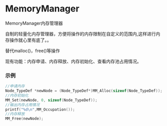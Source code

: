 # MemoryManager
MemoryManager内存管理器

自制的轻量化内存管理器，方便将操作的内存限制在自定义的范围内,这样进行内存操作就心里有底了。。

替代malloc()，free()等操作

现有功能：内存申请、内存释放、内存初始化、查看内存池占用情况。

### 示例
```c
//申请内存
Node_TypeDef *newNode = (Node_TypeDef*)MM_Alloc(sizeof(Node_TypeDef));
//内存初始化
MM_Set(newNode, 0, sizeof(Node_TypeDef));
//输出内存占用情况
printf("%d\n",MM_Occupation());
//内存释放
MM_Free(newNode);
```
